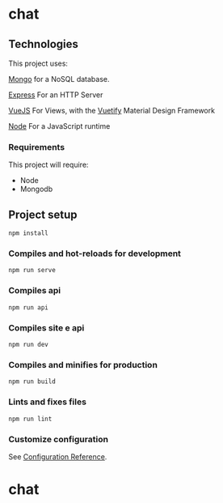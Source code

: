 # chat

## Technologies
This project uses:

[Mongo](https://www.mongodb.com/) for a NoSQL database.

[Express](https://expressjs.com/) For an HTTP Server

[VueJS](https://vuejs.org/) For Views, with the [Vuetify](https://vuetifyjs.com/) Material Design Framework

[Node](https://nodejs.org/en/) For a JavaScript runtime


### Requirements

This project will require:

* Node 
* Mongodb

## Project setup
```
npm install
```

### Compiles and hot-reloads for development
```
npm run serve
```

### Compiles api
```
npm run api
```

### Compiles site e api
```
npm run dev
```

### Compiles and minifies for production
```
npm run build
```

### Lints and fixes files
```
npm run lint
```

### Customize configuration
See [Configuration Reference](https://cli.vuejs.org/config/).
# chat
